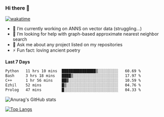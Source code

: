 ### Hi there 👋

[![wakatime](https://wakatime.com/badge/user/8906da98-c623-4aff-ac00-99cb42e09b38.svg)](https://wakatime.com/@8906da98-c623-4aff-ac00-99cb42e09b38)

- 🔭 I’m currently working on ANNS on vector data (struggling...)
- 🤔 I’m looking for help with graph-based approximate nearest neighbor search
- 💬 Ask me about any project listed on my repositories
- ⚡ Fun fact: loving ancient poetry


**Last 7 Days**
<!--START_SECTION:waka-->

```txt
Python   11 hrs 10 mins  ███████████████▒░░░░░░░░░   60.69 %
Bash     3 hrs 18 mins   ████▒░░░░░░░░░░░░░░░░░░░░   17.97 %
C++      1 hr 56 mins    ██▓░░░░░░░░░░░░░░░░░░░░░░   10.59 %
Ezhil    52 mins         █▒░░░░░░░░░░░░░░░░░░░░░░░   04.76 %
Prolog   47 mins         █░░░░░░░░░░░░░░░░░░░░░░░░   04.33 %
```

<!--END_SECTION:waka-->

![Anurag's GitHub stats](https://github-readme-stats.vercel.app/api?username=matchyc&count_private=true&show_icons=true&theme=vue)

[![Top Langs](https://github-readme-stats.vercel.app/api/top-langs/?username=matchyc&langs_count=4&&hide=perl,raku,html,javascript,shell,roff,prolog)](https://github.com/anuraghazra/github-readme-stats)

